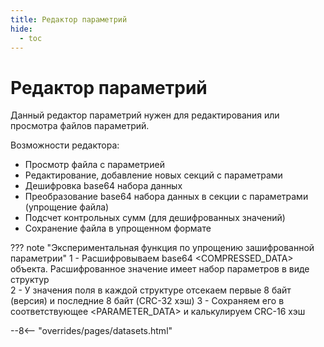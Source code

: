 ```yaml
---
title: Редактор параметрий
hide:
  - toc
---
```


# Редактор параметрий

Данный редактор параметрий нужен для редактирования или просмотра файлов параметрий.  

Возможности редактора:  
- Просмотр файла с параметрией  
- Редактирование, добавление новых секций с параметрами  
- Дешифровка base64 набора данных  
- Преобразование base64 набора данных в секции с параметрами (упрощение файла)  
- Подсчет контрольных сумм (для дешифрованных значений)
- Сохранение файла в упрощенном формате

??? note "Экспериментальная функция по упрощению зашифрованной параметрии"
    1 - Расшифровываем base64 <COMPRESSED_DATA> объекта. Расшифрованное значение имеет набор параметров в виде структур <SW-CNT>  
    2 - У значения поля <DATEN> в каждой структуре <SW-CNT> отсекаем первые 8 байт (версия) и последние 8 байт (CRC-32 хэш)
    3 - Сохраняем его в соответствующее <PARAMETER_DATA> и калькулируем CRC-16 хэш  

--8<-- "overrides/pages/datasets.html"
